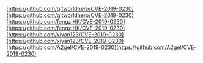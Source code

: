 [https://github.com/gitworldhero/CVE-2019-0230](https://github.com/gitworldhero/CVE-2019-0230)
[https://github.com/fengziHK/CVE-2019-0230](https://github.com/fengziHK/CVE-2019-0230)
[https://github.com/xiyan123/CVE-2019-0230](https://github.com/xiyan123/CVE-2019-0230)
[https://github.com/A2gel/CVE-2019-0230](https://github.com/A2gel/CVE-2019-0230)
